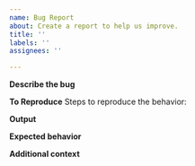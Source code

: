 ```yaml
---
name: Bug Report
about: Create a report to help us improve.
title: ''
labels: ''
assignees: ''

---
```


**Describe the bug**
<!-- A clear and concise description of what the bug is.-->

**To Reproduce**
Steps to reproduce the behavior:

**Output**
<!-- Copy/pasting the output is preferred, even for large error messages-->

**Expected behavior**
<!-- A clear and concise description of what you expected to happen.-->

**Additional context**
<!-- Add any other context about the problem here. -->
